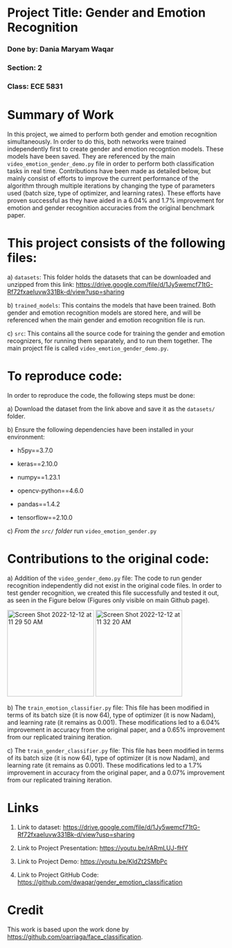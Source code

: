 # Project Title: Gender and Emotion Recognition

### Done by: Dania Maryam Waqar

### Section: 2

### Class: ECE 5831

# Summary of Work

In this project, we aimed to perform both gender and emotion recognition simultaneously. In order to do this, both networks were trained independently first to create gender and emotion recogntion models. These models have been saved. They are referenced by the main `video_emotion_gender_demo.py` file in order to perform both classification tasks in real time. Contributions have been made as detailed below, but mainly consist of efforts to improve the current performance of the algorithm through multiple iterations by changing the type of parameters used (batch size, type of optimizer, and learning rates). These efforts have proven successful as they have aided in a 6.04% and 1.7% improvement for emotion and gender recognition accuracies from the original benchmark paper.

# This project consists of the following files:

a) `datasets`: This folder holds the datasets that can be downloaded and unzipped from this link: https://drive.google.com/file/d/1Jy5wemcf71tG-Rf72fxaeIuvw331Bk-d/view?usp=sharing

b) `trained_models`: This contains the models that have been trained. Both gender and emotion recognition models are stored here, and will be referenced when the main gender and emotion recognition file is run.

c) `src`: This contains all the source code for training the gender and emotion recognizers, for running them separately, and to run them together. The main project file is called `video_emotion_gender_demo.py`.

# To reproduce code:

In order to reproduce the code, the following steps must be done:

a) Download the dataset from the link above and save it as the ```datasets/``` folder.

b) Ensure the following dependencies have been installed in your environment:
  
  - h5py==3.7.0

  - keras==2.10.0

  - numpy==1.23.1

  - opencv-python==4.6.0

  - pandas==1.4.2

  - tensorflow==2.10.0

c) _From the `src/` folder_ run ```video_emotion_gender.py```

# Contributions to the original code:

a) Addition of the `video_gender_demo.py` file: The code to run gender recognition independently did not exist in the original code files. In order to test gender recognition, we created this file successfully and tested it out, as seen in the Figure below (Figures only visible on main Github page).

<img width="200" alt="Screen Shot 2022-12-12 at 11 29 50 AM" src="https://user-images.githubusercontent.com/120402562/207099888-46e3a71c-01d9-4d4f-af65-22a74e0a3a00.png"> <img width="200" alt="Screen Shot 2022-12-12 at 11 32 20 AM" src="https://user-images.githubusercontent.com/120402562/207100484-515389bc-06ff-42a9-b96b-dc42241a41f0.png">

b) The `train_emotion_classifier.py` file: This file has been modified in terms of its batch size (it is now 64), type of optimizer (it is now Nadam), and learning rate (it remains as 0.001). These modifications led to a 6.04% improvement in accuracy from the original paper, and a 0.65% improvement from our replicated training iteration.

c) The `train_gender_classifier.py` file: This file has been modified in terms of its batch size (it is now 64), type of optimizer (it is now Nadam), and learning rate (it remains as 0.001). These modifications led to a 1.7% improvement in accuracy from the original paper, and a 0.07% improvement from our replicated training iteration.

# Links

1. Link to dataset: https://drive.google.com/file/d/1Jy5wemcf71tG-Rf72fxaeIuvw331Bk-d/view?usp=sharing

2. Link to Project Presentation: https://youtu.be/rARmLUJ-fHY

3. Link to Project Demo: https://youtu.be/KldZt2SMbPc

4. Link to Project GitHub Code: https://github.com/dwaqar/gender_emotion_classification

# Credit
This work is based upon the work done by https://github.com/oarriaga/face_classification.
